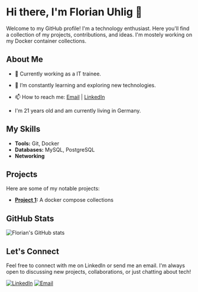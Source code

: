 # Hi there, I'm Florian Uhlig 👋

Welcome to my GitHub profile!
I'm a technology enthusiast. Here you'll find a collection of my projects, contributions, and ideas.
I'm mostely working on my Docker container collections. 

## About Me

- 💼 Currently working as a IT trainee.
- 🌱 I’m constantly learning and exploring new technologies.
- 📫 How to reach me: [Email](mailto:github.fuh@fuhlig.de) | [LinkedIn](https://www.linkedin.com/in/florianuhlig)

- I'm 21 years old and am currently living in Germany.

## My Skills

- **Tools:** Git, Docker
- **Databases:** MySQL, PostgreSQL
- **Networking**


## Projects

Here are some of my notable projects:

- **[Project 1](https://github.com/florianuhlig/Docker):** A docker compose collections

## GitHub Stats

![Florian's GitHub stats](https://github-readme-stats.vercel.app/api?username=florianuhlig&show_icons=true&theme=radical)

## Let's Connect

Feel free to connect with me on LinkedIn or send me an email. I'm always open to discussing new projects, collaborations, or just chatting about tech!

[![LinkedIn](https://img.shields.io/badge/LinkedIn-Connect-blue)](https://www.linkedin.com/in/florian-uhlig)
[![Email](https://img.shields.io/badge/Email-Send%20an%20Email-red)](mailto:github.fuh@fuhlig.de)

